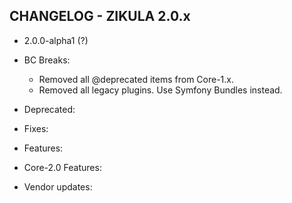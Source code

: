 CHANGELOG - ZIKULA 2.0.x
------------------------

* 2.0.0-alpha1 (?)

 - BC Breaks:
    - Removed all @deprecated items from Core-1.x.
    - Removed all legacy plugins. Use Symfony Bundles instead.

 - Deprecated:

 - Fixes:

 - Features:

 - Core-2.0 Features:

 - Vendor updates:
